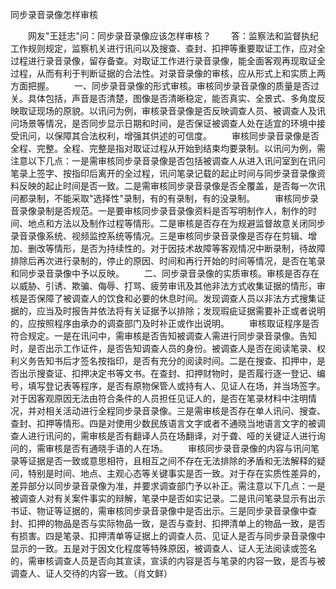 同步录音录像怎样审核











　　网友"王廷志"问：同步录音录像应该怎样审核？
　　答：监察法和监督执纪工作规则规定，监察机关进行讯问以及搜查、查封、扣押等重要取证工作，应对全过程进行录音录像，留存备查。对取证工作进行录音录像，能全面客观再现取证全过程，从而有利于判断证据的合法性。对录音录像的审核，应从形式上和实质上两方面把握。
　　一、同步录音录像的形式审核。审核同步录音录像的质量是否过关。具体包括，声音是否清楚，图像是否清晰稳定，能否真实、全景式、多角度反映取证现场的原貌。以讯问为例，审核录音录像是否反映调查人员、被调查人及讯问场景等情况，是否同步显示日期和时间，是否保证被调查人处在适宜的环境中接受讯问，以保障其合法权利，增强其供述的可信度。
　　审核同步录音录像是否全程、完整。全程、完整是指对取证过程从开始到结束均要录制。以讯问为例，需注意以下几点：一是需审核同步录音录像是否包括被调查人从进入讯问室到在讯问笔录上签字、按指印后离开的全过程，讯问笔录记载的起止时间与同步录音录像资料反映的起止时间是否一致。二是需审核同步录音录像是否全覆盖，是否每一次讯问都录制，不能采取"选择性"录制，有的有录制，有的没录制。
　　审核同步录音录像录制是否规范。一是要审核同步录音录像资料是否写明制作人，制作的时间、地点和方法以及制作过程等情形。二是审核是否存在为规避监督故意关闭同步录音录像系统、视频监控系统等情况。三是审核同步录音录像是否存在剪辑、增加、删改等情形，是否为持续性的。对于因技术故障等客观情况中断录制，待故障排除后再次进行录制的，停止的原因、时间和再行开始的时间等情况，是否在笔录和同步录音录像中予以反映。
　　二、同步录音录像的实质审核。审核是否存在以威胁、引诱、欺骗、侮辱、打骂、疲劳审讯及其他非法方式收集证据的情形，审核是否保障了被调查人的饮食和必要的休息时间。发现调查人员以非法方式搜集证据的，应当及时报告并依法将有关证据予以排除；发现瑕疵证据需要补正或者说明的，应按照程序由承办的调查部门及时补正或作出说明。
　　审核取证程序是否符合规定。一是在讯问中，需审核是否告知被调查人需进行同步录音录像。告知时，是否出示工作证件，是否告知调查人员的身份。被调查人是否在阅读笔录、权利义务告知书后才签名按指印，是否有充分的阅读时间。二是在搜查、扣押中，是否出示搜查证、扣押决定书等文书。在查封、扣押财物时，是否履行逐一登记、编号，填写登记表等程序，是否有原物保管人或持有人、见证人在场，并当场签字。对于因客观原因无法由符合条件的人员担任见证人的，是否在笔录材料中注明情况，并对相关活动进行全程同步录音录像。三是需审核是否存在单人讯问、搜查、查封、扣押等情形。四是对使用少数民族语言文字或者不通晓当地语言文字的被调查人进行讯问的，需审核是否有翻译人员在场翻译，对于聋、哑的关键证人进行询问的，需审核是否有通晓手语的人在场。
　　审核同步录音录像的内容与讯问笔录等证据是否一致或意思相符，且相互之间不存在无法排除的矛盾和无法解释的疑问，特别是时间、地点、主观心态等关键事实是否一致。对于存在实质性差异的，差异部分以同步录音录像为准，并要求调查部门予以补正。需注意以下几点：一是被调查人对有关案件事实的辩解，笔录中是否如实记录。二是讯问笔录显示有出示书证、物证等证据的，需审核同步录音录像中是否出示。三是同步录音录像中查封、扣押的物品是否与实际物品一致，是否与查封、扣押清单上的物品一致，是否有损害。四是笔录、扣押清单等证据上的调查人员、见证人是否与同步录音录像中显示的一致。五是对于因文化程度等特殊原因，被调查人、证人无法阅读或签名的，需审核调查人员是否向其宣读，宣读的内容是否与笔录的内容一致，是否与被调查人、证人交待的内容一致。（肖文鲜）
